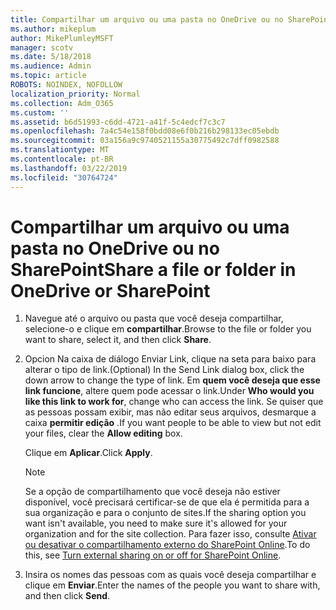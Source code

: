 ```yaml
---
title: Compartilhar um arquivo ou uma pasta no OneDrive ou no SharePoint
ms.author: mikeplum
author: MikePlumleyMSFT
manager: scotv
ms.date: 5/18/2018
ms.audience: Admin
ms.topic: article
ROBOTS: NOINDEX, NOFOLLOW
localization_priority: Normal
ms.collection: Adm_O365
ms.custom: ''
ms.assetid: b6d51993-c6dd-4721-a41f-5c4edcf7c3c7
ms.openlocfilehash: 7a4c54e158f0bdd08e6f0b216b298133ec05ebdb
ms.sourcegitcommit: 03a156a9c9740521155a30775492c7dff0982588
ms.translationtype: MT
ms.contentlocale: pt-BR
ms.lasthandoff: 03/22/2019
ms.locfileid: "30764724"
---
```

# <a name="share-a-file-or-folder-in-onedrive-or-sharepoint"></a><span data-ttu-id="cecb9-102">Compartilhar um arquivo ou uma pasta no OneDrive ou no SharePoint</span><span class="sxs-lookup"><span data-stu-id="cecb9-102">Share a file or folder in OneDrive or SharePoint</span></span>

1. <span data-ttu-id="cecb9-103">Navegue até o arquivo ou pasta que você deseja compartilhar, selecione-o e clique em **compartilhar**.</span><span class="sxs-lookup"><span data-stu-id="cecb9-103">Browse to the file or folder you want to share, select it, and then click **Share**.</span></span>
    
2. <span data-ttu-id="cecb9-104">Opcion Na caixa de diálogo Enviar Link, clique na seta para baixo para alterar o tipo de link.</span><span class="sxs-lookup"><span data-stu-id="cecb9-104">(Optional) In the Send Link dialog box, click the down arrow to change the type of link.</span></span> <span data-ttu-id="cecb9-105">Em **quem você deseja que esse link funcione**, altere quem pode acessar o link.</span><span class="sxs-lookup"><span data-stu-id="cecb9-105">Under **Who would you like this link to work for**, change who can access the link.</span></span> <span data-ttu-id="cecb9-106">Se quiser que as pessoas possam exibir, mas não editar seus arquivos, desmarque a caixa **permitir edição** .</span><span class="sxs-lookup"><span data-stu-id="cecb9-106">If you want people to be able to view but not edit your files, clear the **Allow editing** box.</span></span> 
    
    <span data-ttu-id="cecb9-107">Clique em **Aplicar**.</span><span class="sxs-lookup"><span data-stu-id="cecb9-107">Click **Apply**.</span></span>
    
    > [!NOTE]
    > <span data-ttu-id="cecb9-108">Se a opção de compartilhamento que você deseja não estiver disponível, você precisará certificar-se de que ela é permitida para a sua organização e para o conjunto de sites.</span><span class="sxs-lookup"><span data-stu-id="cecb9-108">If the sharing option you want isn't available, you need to make sure it's allowed for your organization and for the site collection.</span></span> <span data-ttu-id="cecb9-109">Para fazer isso, consulte [Ativar ou desativar o compartilhamento externo do SharePoint Online](https://go.microsoft.com/fwlink/?linkid=866426).</span><span class="sxs-lookup"><span data-stu-id="cecb9-109">To do this, see [Turn external sharing on or off for SharePoint Online](https://go.microsoft.com/fwlink/?linkid=866426).</span></span> 
  
3. <span data-ttu-id="cecb9-110">Insira os nomes das pessoas com as quais você deseja compartilhar e clique em **Enviar**.</span><span class="sxs-lookup"><span data-stu-id="cecb9-110">Enter the names of the people you want to share with, and then click **Send**.</span></span>
    

